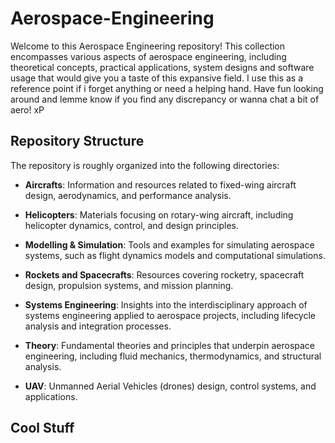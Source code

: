 # Aerospace-Engineering

Welcome to this Aerospace Engineering repository! This collection encompasses various aspects of aerospace engineering, including theoretical concepts, practical applications, system designs and software usage that would give you a taste of this expansive field. I use this as a reference point if i forget anything or need a helping hand. Have fun looking around and lemme know if you find any discrepancy or wanna chat a bit of aero! xP

## Repository Structure

The repository is roughly  organized into the following directories:

- **Aircrafts**: Information and resources related to fixed-wing aircraft design, aerodynamics, and performance analysis.

- **Helicopters**: Materials focusing on rotary-wing aircraft, including helicopter dynamics, control, and design principles.

- **Modelling & Simulation**: Tools and examples for simulating aerospace systems, such as flight dynamics models and computational simulations.

- **Rockets and Spacecrafts**: Resources covering rocketry, spacecraft design, propulsion systems, and mission planning.

- **Systems Engineering**: Insights into the interdisciplinary approach of systems engineering applied to aerospace projects, including lifecycle analysis and integration processes.

- **Theory**: Fundamental theories and principles that underpin aerospace engineering, including fluid mechanics, thermodynamics, and structural analysis.

- **UAV**: Unmanned Aerial Vehicles (drones) design, control systems, and applications.


## Cool Stuff
